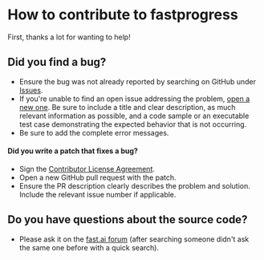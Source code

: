 # How to contribute to fastprogress

First, thanks a lot for wanting to help!

## Did you find a bug?

* Ensure the bug was not already reported by searching on GitHub under [Issues](https://github.com/fastai/fastprogress/issues).
* If you're unable to find an open issue addressing the problem, [open a new one](https://github.com/fastai/fastai_progress/issues/new). Be sure to include a title and clear description, as much relevant information as possible, and a code sample or an executable test case demonstrating the expected behavior that is not occurring.
* Be sure to add the complete error messages.

#### Did you write a patch that fixes a bug?

* Sign the [Contributor License Agreement](https://www.clahub.com/agreements/fastai/fastprogress).
* Open a new GitHub pull request with the patch.
* Ensure the PR description clearly describes the problem and solution. Include the relevant issue number if applicable.

## Do you have questions about the source code?

* Please ask it on the [fast.ai forum](http://forums.fast.ai/) (after searching someone didn't ask the same one before with a quick search).

